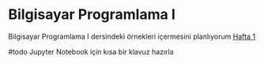 # Bilgisayar Programlama I
Bilgisayar Programlama I dersindeki örnekleri içermesini planlıyorum
[Hafta 1](/Hafta1.ipynb)

#todo  Jupyter Notebook için kısa bir klavuz hazırla
